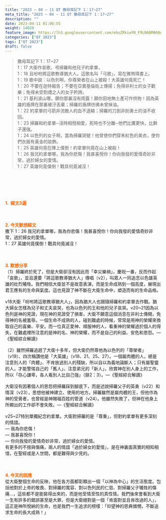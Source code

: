```yaml
---
title: "2023 – 04 – 11 QT 撒母耳記下 1：17~27"
meta_title: "2023 – 04 – 11 QT 撒母耳記下 1：17~27"
description: ""
date: 2023-04-11 01:00:55
weight: 14020
feature_image: https://lh3.googleusercontent.com/ehoZRkiwYN_F9LNA8M068AYxt73EavCZno-PD1cJRuf5BbSkQVUWr3gNEbt5kSs28Pb_Elg17kSrtf9ybWvojWoMV6I4tPM3vGRGDq6GkKkPdL2Gut4QAIw4-uykKUAtNiKgQKntvsU=w800
categories: ["QT 2023"]
tags: ["QT 2023"]
draft: false
---
```


<blockquote>撒母耳記下 1：17~27<br />
1：17 大衛作哀歌，弔掃羅和他兒子約拿單，<br />
1：18 且吩咐將這歌教導猶大人。這歌名叫「弓歌」，寫在雅煞珥書上。<br />
1：19 歌中說：以色列啊，你尊榮者在山上被殺！大英雄何竟死亡！<br />
1：20 不要在迦特報告；不要在亞實基倫街上傳揚；免得非利士的女子歡樂；免得未受割禮之人的女子矜誇。<br />
1：21 基利波山哪，願你那裏沒有雨露！願你田地無土產可作供物！因為英雄的盾牌在那裏被汙丟棄；掃羅的盾牌彷彿未曾抹油。<br />
1：22 約拿單的弓箭非流敵人的血不退縮；掃羅的刀劍非剖勇士的油不收回。<br />
1：23 掃羅和約拿單─活時相悅相愛，死時也不分離─他們比鷹更快，比獅子還強。<br />
1：24 以色列的女子啊，當為掃羅哭號！他曾使你們穿朱紅色的美衣，使你們衣服有黃金的妝飾。<br />
1：25 英雄何竟在陣上僕倒！約拿單何竟在山上被殺！<br />
1：26 我兄約拿單哪，我為你悲傷！我甚喜悅你！你向我發的愛情奇妙非常，過於婦女的愛情。<br />
1：27 英雄何竟僕倒！戰具何竟滅沒！</blockquote><br />
&nbsp;<br />
<br />
&nbsp;<br />
<br />
<span style="color: #ff6600;"><strong>1.  經文3遍</strong></span><br />
<br />
&nbsp;<br />
<br />
<span style="color: #ff6600;"><strong>2. 今天默想經文<br />
</strong></span>撒下 1：26 我兄約拿單哪，我為你悲傷！我甚喜悅你！你向我發的愛情奇妙非常，過於婦女的愛情。<br />
1：27 英雄何竟僕倒！戰具何竟滅沒！<br />
<br />
&nbsp;<br />
<br />
<strong><span style="color: #ff6600;">3. 默想分享<br />
</span></strong>（1）掃羅終於死了，但是大衛卻沒有因此而「幸災樂禍」，慶祝一番，反而作起「哀歌」，並且還要「將這歌教導猶大人」傳唱（v2），叫眾人一同追念以色雄英雄的壯烈犧牲。我們相信大衛並不是故意表演，而是生命成熟到一個高度，展現出君王應有的生命與氣度。這也見證了神不斷在大衛生命中，塑造而有的生命品格。<br />
<br />
v18大衛「吩咐將這歌教導猶大人」，因為猶大人也跟隨掃羅和約拿單去作戰。猶大婦女怎樣為兒子和丈夫哀哭，也為以色列的王和他的兒子哀哭。v20~21因為以色列是神的見證，現在神的見證受了損害，大衛不願意這個消息在非利士傳開，免得神的名被羞辱。一個生命不成熟的人，碰到難處的時候，常常是用神的榮耀來換取自己的喜樂、平安。而一位真正愛神、順服神的人，看重神的榮耀過於個人的得失，在難處裡所注意的是神的名、神的榮耀，而不是自己的利益、安危和恩怨。—《聖經綜合解讀》<br />
<br />
（2）雖然掃羅追趕了大衛十多年，但大衛仍然尊他為以色列的「尊榮者」（v19）、四次稱讚他是「大英雄」（v19、21、25、27）。一個屬肉體的人，總是注意別人的「肉體」、不肯放過別人的殘缺，所以自以為義地論斷人；只有屬聖靈的人，才能警惕自己的「舊人」、注意弟兄的「新人」，欣賞神在別人身上的工作，所以「存心謙卑，各人看別人比自己強」（腓2：3）。—《聖經綜合解讀》<br />
<br />
大衛沒有因著個人的恩怨把掃羅踩到腳底下，而是述說掃羅父子的英勇（v22）和情深（v23），思想他被神建立、使用的地方。掃羅雖然是屬肉體的王，但他作為神的受膏者，也曾經是神賜福百姓的管道（v24）。他雖然失敗了，但神在他身上所顯出的工作卻不會失敗。—《聖經綜合解讀》<br />
<br />
v25~27特別單獨紀念約拿單。大衛對掃羅的是「尊重」，但對約拿單有更多深刻的情誼。<br />
— 我為你悲傷！<br />
— 我甚喜悅你！<br />
— 你向我發的愛情奇妙非常，過於婦女的愛情。<br />
有更多的不捨與傷痛，兩人的情誼「過於婦女的愛情」，是在神裏面真實的相知相惜，在聖經或是人世間，都是難得與少見的。<br />
<br />
&nbsp;<br />
<br />
<strong style="font-size: inherit;"><span style="color: #ff6600;">4. 今天的回應<br />
</span></strong>從大衛整個生命的反映，他在各方面都彰顯出一個「以神為中心」的生活態度。包括他對於上帝的敬畏、對掃羅的寬容、對以色列民的仁慈、對掃羅父子犧牲的傷痛…，這些都不是能裝得出來的，而是他至情至性的真性情。我們後來會看到大衛一生有許多的錯誤甚至是大罪，但是大衛絕對是一個「肯面對並且肯改過的人」，這正是神所悅納的生命，也是我們一生追求的榜樣：「仰望神的恩典憐憫，不斷追求生命的長大成熟！」
        